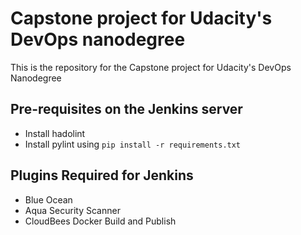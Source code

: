 # Capstone project for Udacity's DevOps nanodegree
This is the repository for the Capstone project for Udacity's DevOps Nanodegree

## Pre-requisites on the Jenkins server
- Install hadolint 
- Install pylint using `pip install -r requirements.txt`

## Plugins Required for Jenkins
- Blue Ocean
- Aqua Security Scanner
- CloudBees Docker Build and Publish